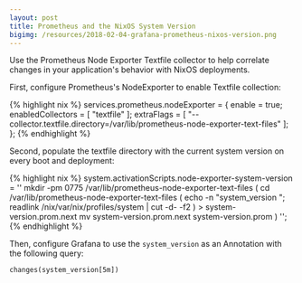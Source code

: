 ```yaml
---
layout: post
title: Prometheus and the NixOS System Version
bigimg: /resources/2018-02-04-grafana-prometheus-nixos-version.png
---
```


Use the Prometheus Node Exporter Textfile collector to help
correlate changes in your application's behavior with NixOS
deployments.

First, configure Prometheus's NodeExporter to enable Textfile
collection:

{% highlight nix %}
services.prometheus.nodeExporter = {
  enable = true;
  enabledCollectors = [
    "textfile"
  ];
  extraFlags = [
    "--collector.textfile.directory=/var/lib/prometheus-node-exporter-text-files"
  ];
};
{% endhighlight %}

Second, populate the textfile directory with the current system
version on every boot and deployment:

{% highlight nix %}
system.activationScripts.node-exporter-system-version = ''
  mkdir -pm 0775 /var/lib/prometheus-node-exporter-text-files
  (
    cd /var/lib/prometheus-node-exporter-text-files
    (
      echo -n "system_version ";
      readlink /nix/var/nix/profiles/system | cut -d- -f2
    ) > system-version.prom.next
    mv system-version.prom.next system-version.prom
  )
'';
{% endhighlight %}

Then, configure Grafana to use the `system_version` as an Annotation
with the following query:

    changes(system_version[5m])
